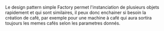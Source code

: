 Le design pattern simple Factory permet l'instanciation de plusieurs objets rapidement et qui sont similaires,
il peux donc enchainer si besoin la création de café,
par exemple pour une machine à café qui aura sortira toujours les memes cafés selon les parametres donnés.